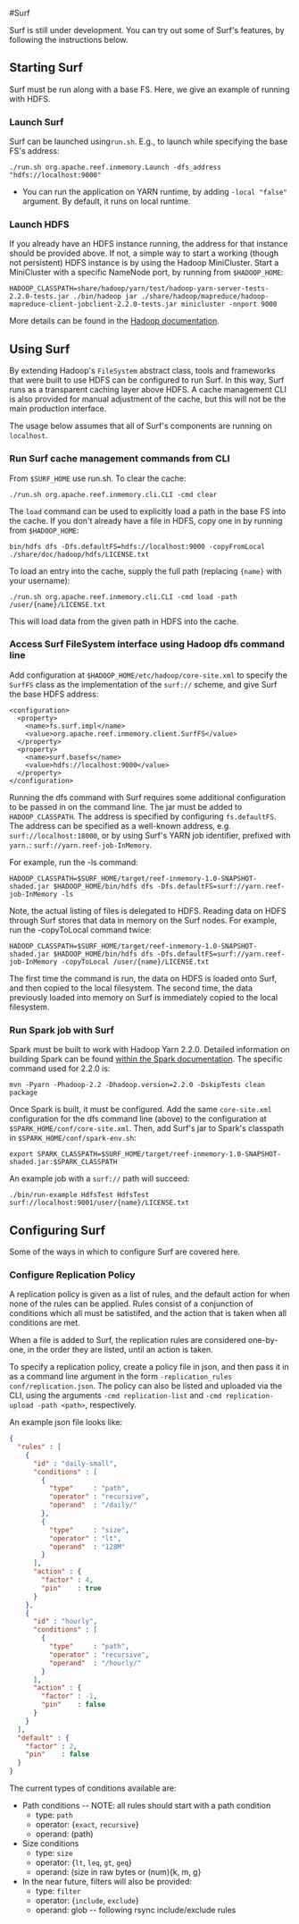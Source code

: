 #Surf

Surf is still under development. You can try out some of Surf's features, by following the instructions below.

## Starting Surf

Surf must be run along with a base FS. Here, we give an example of running with HDFS.

### Launch Surf

Surf can be launched using`run.sh`. E.g., to launch while specifying the base FS's address:

```
./run.sh org.apache.reef.inmemory.Launch -dfs_address "hdfs://localhost:9000"
```
* You can run the application on YARN runtime, by adding `-local "false"` argument. By default, it runs on local runtime.

### Launch HDFS

If you already have an HDFS instance running, the address for that instance should be provided above. If not, a simple way to start a working (though not persistent) HDFS instance is by using the Hadoop MiniCluster. Start a MiniCluster with a specific NameNode port, by running from `$HADOOP_HOME`: 

```
HADOOP_CLASSPATH=share/hadoop/yarn/test/hadoop-yarn-server-tests-2.2.0-tests.jar ./bin/hadoop jar ./share/hadoop/mapreduce/hadoop-mapreduce-client-jobclient-2.2.0-tests.jar minicluster -nnport 9000
```

More details can be found in the [Hadoop documentation](http://hadoop.apache.org/docs/r2.2.0/hadoop-project-dist/hadoop-common/CLIMiniCluster.html).

## Using Surf

By extending Hadoop's `FileSystem` abstract class, tools and frameworks that were built to use HDFS can be configured to run Surf. In this way, Surf runs as a transparent caching layer above HDFS. A cache management CLI is also provided for manual adjustment of the cache, but this will not be the main production interface.

The usage below assumes that all of Surf's components are running on `localhost`.

### Run Surf cache management commands from CLI

From `$SURF_HOME` use run.sh. To clear the cache:

```
./run.sh org.apache.reef.inmemory.cli.CLI -cmd clear
```

The `load` command can be used to explicitly load a path in the base FS into the cache. If you don't already have a file in HDFS, copy one in by running from `$HADOOP_HOME`:

```
bin/hdfs dfs -Dfs.defaultFS=hdfs://localhost:9000 -copyFromLocal ./share/doc/hadoop/hdfs/LICENSE.txt
```

To load an entry into the cache, supply the full path (replacing `{name}` with your username):

```
./run.sh org.apache.reef.inmemory.cli.CLI -cmd load -path /user/{name}/LICENSE.txt
```

This will load data from the given path in HDFS into the cache.

### Access Surf FileSystem interface using Hadoop dfs command line

Add configuration at `$HADOOP_HOME/etc/hadoop/core-site.xml` to specify the `SurfFS` class as the implementation of the `surf://` scheme, and give Surf the base HDFS address:

```
<configuration>
  <property>
    <name>fs.surf.impl</name>
    <value>org.apache.reef.inmemory.client.SurfFS</value>
  </property>
  <property>
    <name>surf.basefs</name>
    <value>hdfs://localhost:9000</value>
  </property>
</configuration>
```

Running the dfs command with Surf requires some additional configuration to be passed in on the command line. The jar must be added to `HADOOP_CLASSPATH`. The address is specified by configuring `fs.defaultFS`. The address can be specified as a well-known address, e.g. `surf://localhost:18000`, or by using Surf's YARN job identifier, prefixed with `yarn.`: `surf://yarn.reef-job-InMemory`.

For example, run the -ls command:

```
HADOOP_CLASSPATH=$SURF_HOME/target/reef-inmemory-1.0-SNAPSHOT-shaded.jar $HADOOP_HOME/bin/hdfs dfs -Dfs.defaultFS=surf://yarn.reef-job-InMemory -ls
```

Note, the actual listing of files is delegated to HDFS. Reading data on HDFS through Surf stores that data in memory on the Surf nodes. For example, run the -copyToLocal command twice:

```
HADOOP_CLASSPATH=$SURF_HOME/target/reef-inmemory-1.0-SNAPSHOT-shaded.jar $HADOOP_HOME/bin/hdfs dfs -Dfs.defaultFS=surf://yarn.reef-job-InMemory -copyToLocal /user/{name}/LICENSE.txt
```

The first time the command is run, the data on HDFS is loaded onto Surf, and then copied to the local filesystem. The second time, the data previously loaded into memory on Surf is immediately copied to the local filesystem.


### Run Spark job with Surf

Spark must be built to work with Hadoop Yarn 2.2.0. Detailed information on building Spark can be found [within the Spark documentation](http://spark.apache.org/docs/latest/building-with-maven.html). The specific command used for 2.2.0 is:

```
mvn -Pyarn -Phadoop-2.2 -Dhadoop.version=2.2.0 -DskipTests clean package
```

Once Spark is built, it must be configured. Add the same `core-site.xml` configuration for the dfs command line (above) to the configuration at `$SPARK_HOME/conf/core-site.xml`. Then, add Surf's jar to Spark's classpath in `$SPARK_HOME/conf/spark-env.sh`:

```
export SPARK_CLASSPATH=$SURF_HOME/target/reef-inmemory-1.0-SNAPSHOT-shaded.jar:$SPARK_CLASSPATH
```

An example job with a `surf://` path will succeed: 

```
./bin/run-example HdfsTest HdfsTest surf://localhost:9001/user/{name}/LICENSE.txt
```

## Configuring Surf

Some of the ways in which to configure Surf are covered here.

### Configure Replication Policy

A replication policy is given as a list of rules, and the default action for when none of the rules can be applied. Rules consist of a conjunction of conditions which all must be satistifed, and the action that is taken when all conditions are met.

When a file is added to Surf, the replication rules are considered one-by-one, in the order they are listed, until an action is taken.

To specify a replication policy, create a policy file in json, and then pass it in as a command line argument in the form `-replication_rules conf/replication.json`. The policy can also be listed and uploaded via the CLI, using the arguments `-cmd replication-list` and `-cmd replication-upload -path <path>`, respectively.

An example json file looks like:

```json
{
  "rules" : [
    {
      "id" : "daily-small",
      "conditions" : [
        {
          "type"     : "path",
          "operator" : "recursive",
          "operand"  : "/daily/"
        },
        {
          "type"     : "size",
          "operator" : "lt",
          "operand"  : "128M"
        }
      ],
      "action" : {
        "factor" : 4,
        "pin"    : true
      }
    },
    {
      "id" : "hourly",
      "conditions" : [
        {
          "type"     : "path",
          "operator" : "recursive",
          "operand"  : "/hourly/"
        }
      ],
      "action" : {
        "factor" : -1,
        "pin"    : false
      }
    }
  ],
  "default" : {
    "factor" : 2,
    "pin"    : false
  }
}
```

The current types of conditions available are:

- Path conditions -- NOTE: all rules should start with a path condition
  - type: `path`
  - operator: {`exact`, `recursive`}
  - operand: (path)
- Size conditions
  - type: `size`
  - operator: {`lt`, `leq`, `gt`, `geq`}
  - operand: (size in raw bytes or (num){k, m, g}
- In the near future, filters will also be provided:
  - type: `filter`
  - operator: {`include`, `exclude`}
  - operand: glob -- following rsync include/exclude rules